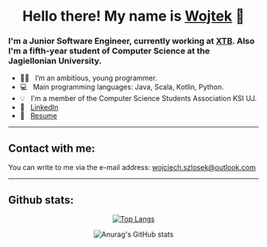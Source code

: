 # <h1 align="center"> Hello there! My name is [Wojtek](https://wszlosek.github.io/website/) :wave:</h1>

### I'm a Junior Software Engineer, currently working at [XTB](https://www.xtb.com/pl). Also I'm a fifth-year student of Computer Science at the Jagiellonian University. 

- 👨‍💻 &nbsp; I’m an ambitious, young programmer.
- 💻 &nbsp; Main programming languages: Java, Scala, Kotlin, Python.
- 💡 &nbsp; I'm a member of the Computer Science Students Association KSI UJ.
- 💼 &nbsp; [LinkedIn](https://www.linkedin.com/in/wojciech-szlosek/)
- 📄 &nbsp; [Resume](https://wszlosek.github.io/website/resume.pdf)

---


## Contact with me:

You can write to me via the e-mail address: <wojciech.szlosek@outlook.com>

---


## Github stats:

<div align="center"> 
         
[![Top Langs](https://github-readme-stats.vercel.app/api/top-langs/?username=wszlosek&hide=javascript,html,tex,scss,css&exclude_repo=UJ-iOS,ASD,UJ-Android,effective_python)](https://github.com/anuraghazra/github-readme-stats)
         
![Anurag's GitHub stats](https://github-readme-stats.vercel.app/api?username=wszlosek&show_icons=true) </div>
